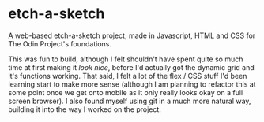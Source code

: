 # etch-a-sketch

A web-based etch-a-sketch project, made in Javascript, HTML and CSS for The Odin Project's foundations. 

This was fun to build, although I felt shouldn't have spent quite so much time at first making it _look nice_, before I'd actually got the dynamic grid and it's functions working. That said, I felt a lot of the flex / CSS stuff I'd been learning start to make more sense (although I am planning to refactor this at some point once we get onto mobile as it only really looks okay on a full screen browser). I also found myself using git in a much more natural way, building it into the way I worked on the project. 